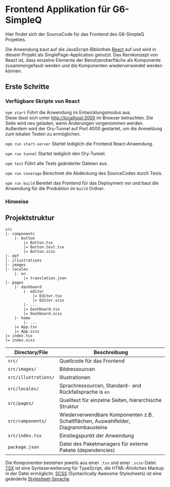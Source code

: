 # Frontend Applikation für G6-SimpleQ

Hier findet sich der SourceCode für das Frontend des G6-SimpleQ Projektes.

Die Anwendung baut auf die JavaScript-Bibliothek [React](https://fr.react.dev/reference/react) auf und wird in diesem
Projekt als SinglePage-Application genutzt.
Das Kernkonzept von React ist, dass einzelne Elemente der Benutzeroberfläche als Komponente zusammengefasst werden und
die Komponenten wiederverwendet werden können.

## Erste Schritte

### Verfügbare Skripte von React

`npm start`
Führt die Anwendung im Entwicklungsmodus aus.\
Diese lässt sich unter [http://localhost:3000](http://localhost:3000) im Browser betrachten.
Die Seite wird neu geladen, wenn Änderungen vorgenommen werden.\
Außerdem wird der Ory-Tunnel auf Port 4000 gestartet, um die Anmeldung zum lokalen Testen zu ermöglichen.

`npm run start-server`
Startet lediglich die Frontend React-Anwendung.

`npm run tunnel`
Startet lediglich den Ory-Tunnel.

`npm test`
Führt alle Tests geänderter Dateien aus.

`npm run coverage`
Berechnet die Abdeckung des SourceCodes durch Tests.

`npm run build`
Bereitet das Frontend für das Deployment vor und baut die Anwendung für die Produktion im `build` Ordner.

### Hinweise

## Projektstruktur

```text
src
|- components
    |- button
        |= Button.tsx
        |= Button.test.tsx
        |= Button.scss
|- def
|- illustrations
|- images
|- locales
    |- en
        |= translation.json
|- pages
    |- dashboard
        |- editor
            |= Editor.tsx
            |= Editor.scss
        |- ...
        |= Dashboard.tsx
        |= Dashboard.scss
    |- home
        |- ...
    |= App.tsx
    |= App.scss
|= index.tsx
|= index.scss
```

| Directory/File       | Beschreibung                                                                       |
|----------------------|------------------------------------------------------------------------------------|
| `src/`               | Quellcode für das Frontend                                                         |
| `src/images/`        | Bildressourcen                                                                     |
| `src/illustrations/` | Illustrationen                                                                     |
| `src/locales/`       | Sprachressourcen, Standard- and Rückfallsprache is `en`                            |
| `src/pages/`         | Quelltext für einzelne Seiten, hierarchische Struktur                              |
| `src/components/`    | Wiederverwendbare Komponenten z.B. Schaltflächen, Auswahlfelder, Diagrammbausteine |
| `src/index.tsx`      | Einstiegspunkt der Anwendung                                                       |
| `package.json`       | Datei des Paketmanagers für externe Pakete (dependencies)                          |

Die Komponenten bestehen jeweils aus einer `.tsx` und einer `.scss`-Datei.
[TSX](https://fr.react.dev/learn/typescript) ist eine Syntaxerweiterung für TypeScript, die HTML-Ähnliches Markup in der
Datei ermöglicht.
[SCSS](https://sass-lang.com/documentation/syntax/) (Syntactically Awesome Stylesheets) ist eine
geänderte [Stylesheet-Sprache](https://en.wikipedia.org/wiki/Style_sheet_language)
